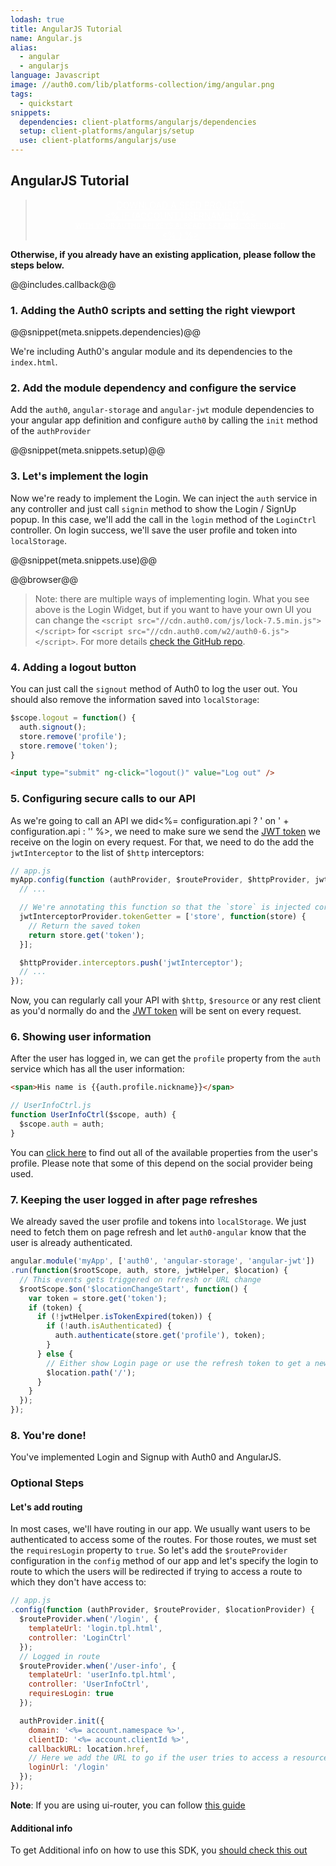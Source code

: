 ```yaml
---
lodash: true
title: AngularJS Tutorial
name: Angular.js
alias:
  - angular
  - angularjs
language: Javascript
image: //auth0.com/lib/platforms-collection/img/angular.png
tags:
  - quickstart
snippets:
  dependencies: client-platforms/angularjs/dependencies
  setup: client-platforms/angularjs/setup
  use: client-platforms/angularjs/use
---
```


## AngularJS Tutorial

<div class="package" style="text-align: center;">
  <blockquote>
    <a href="/auth0-angular/master/create-package?path=examples/widget-with-api&type=js@@account.clientParam@@" class="btn btn-lg btn-success btn-package" style="text-transform: uppercase; color: white">
      <span style="display: block">Download a Seed project</span>
      <% if (account.userName) { %>
      <span class="smaller" style="display:block; font-size: 11px">with your Auth0 API Keys already set and configured</span>
      <% } %>
    </a>
  </blockquote>
</div>

**Otherwise, if you already have an existing application, please follow the steps below.**

@@includes.callback@@

### 1. Adding the Auth0 scripts and setting the right viewport

@@snippet(meta.snippets.dependencies)@@

We're including Auth0's angular module and its dependencies to the `index.html`.

### 2. Add the module dependency and configure the service

Add the `auth0`, `angular-storage` and `angular-jwt` module dependencies to your angular app definition and configure `auth0` by calling the `init` method of the `authProvider`

@@snippet(meta.snippets.setup)@@

### 3. Let's implement the login

Now we're ready to implement the Login. We can inject the `auth` service in any controller and just call `signin` method to show the Login / SignUp popup.
In this case, we'll add the call in the `login` method of the `LoginCtrl` controller. On login success, we'll save the user profile and token into `localStorage`.

@@snippet(meta.snippets.use)@@

@@browser@@

> Note: there are multiple ways of implementing login. What you see above is the Login Widget, but if you want to have your own UI you can change the `<script src="//cdn.auth0.com/js/lock-7.5.min.js"></script>` for `<script src="//cdn.auth0.com/w2/auth0-6.js"></script>`. For more details [check the GitHub repo](https://github.com/auth0/auth0-angular#with-your-own-ui).

### 4. Adding a logout button

You can just call the `signout` method of Auth0 to log the user out. You should also remove the information saved into `localStorage`:

```js
$scope.logout = function() {
  auth.signout();
  store.remove('profile');
  store.remove('token');
}
```

```html
<input type="submit" ng-click="logout()" value="Log out" />
```


### 5. Configuring secure calls to our API

As we're going to call an API we did<%= configuration.api ? ' on ' + configuration.api : '' %>, we need to make sure we send the [JWT token](/jwt) we receive on the login on every request. For that, we need to do the add the `jwtInterceptor` to the list of `$http` interceptors:

```js
// app.js
myApp.config(function (authProvider, $routeProvider, $httpProvider, jwtInterceptorProvider) {
  // ...

  // We're annotating this function so that the `store` is injected correctly when this file is minified
  jwtInterceptorProvider.tokenGetter = ['store', function(store) {
    // Return the saved token
    return store.get('token');
  }];

  $httpProvider.interceptors.push('jwtInterceptor');
  // ...
});
```

Now, you can regularly call your API with `$http`, `$resource` or any rest client as you'd normally do and the [JWT token](/jwt) will be sent on every request.

### 6. Showing user information

After the user has logged in, we can get the `profile` property from the `auth` service which has all the user information:

```html
<span>His name is {{auth.profile.nickname}}</span>
```

```js
// UserInfoCtrl.js
function UserInfoCtrl($scope, auth) {
  $scope.auth = auth;
}
```

You can [click here](/user-profile) to find out all of the available properties from the user's profile. Please note that some of this depend on the social provider being used.

### 7. Keeping the user logged in after page refreshes

We already saved the user profile and tokens into `localStorage`. We just need to fetch them on page refresh and let `auth0-angular` know that the user is already authenticated.

```js
angular.module('myApp', ['auth0', 'angular-storage', 'angular-jwt'])
.run(function($rootScope, auth, store, jwtHelper, $location) {
  // This events gets triggered on refresh or URL change
  $rootScope.$on('$locationChangeStart', function() {
    var token = store.get('token');
    if (token) {
      if (!jwtHelper.isTokenExpired(token)) {
        if (!auth.isAuthenticated) {
          auth.authenticate(store.get('profile'), token);
        }
      } else {
        // Either show Login page or use the refresh token to get a new idToken
        $location.path('/');
      }
    }
  });
});
```

### 8. You're done!

You've implemented Login and Signup with Auth0 and AngularJS.

### Optional Steps
#### Let's add routing

In most cases, we'll have routing in our app.
We usually want users to be authenticated to access some of the routes. For those routes, we must set the `requiresLogin` property to `true`.
So let's add the `$routeProvider` configuration in the `config` method of our app and let's specify the login to route to which the users will be redirected if trying to access a route to which they don't have access to:

```js
// app.js
.config(function (authProvider, $routeProvider, $locationProvider) {
  $routeProvider.when('/login', {
    templateUrl: 'login.tpl.html',
    controller: 'LoginCtrl'
  });
  // Logged in route
  $routeProvider.when('/user-info', {
    templateUrl: 'userInfo.tpl.html',
    controller: 'UserInfoCtrl',
    requiresLogin: true
  });

  authProvider.init({
    domain: '<%= account.namespace %>',
    clientID: '<%= account.clientId %>',
    callbackURL: location.href,
    // Here we add the URL to go if the user tries to access a resource he can't because he's not authenticated
    loginUrl: '/login'
  });
});
```

__Note__: If you are using ui-router, you can follow [this guide](https://github.com/auth0/auth0-angular/blob/master/docs/routing.md#ui-router)

#### Additional info

To get Additional info on how to use this SDK, you [should check this out](https://github.com/auth0/auth0-angular/blob/master/README.md)
